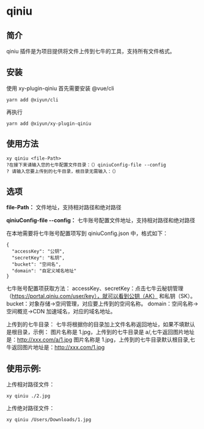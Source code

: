 # qiniu

## 简介
qiniu 插件是为项目提供将文件上传到七牛的工具，支持所有文件格式。

## 安装
使用 xy-plugin-qiniu 首先需要安装 @vue/cli

```shell
yarn add @xiyun/cli
```
再执行
```shell
yarn add @xiyun/xy-plugin-qiniu
```

## 使用方法
```shell
xy qiniu <file-Path> 
?在接下来请输入您的七牛配置文件目录：（）qiniuConfig-file --config
? 请输入您要上传到的七牛目录，根目录无需输入：（）
```
## 选项
**file-Path：** 文件地址，支持相对路径和绝对路径

**qiniuConfig-file --config：** 七牛账号配置文件地址，支持相对路径和绝对路径

在本地需要将七牛账号配置项写到 qiniuConfig.json 中，格式如下：
```shell
{
  "accessKey": "公钥",
  "secretKey": "私钥",
  "bucket": "空间名",
  "domain": "自定义域名地址"
}
```

七牛账号配置项获取方法：
accessKey、secretKey：点击七牛云秘钥管理（https://portal.qiniu.com/user/key），就可以看到公钥（AK） 和私钥（SK）。
bucket：对象存储->空间管理，对应要上传到的空间名称。
domain：空间名称->空间概览->CDN 加速域名，对应的域名地址。

上传到的七牛目录：
七牛将根据你的目录加上文件名称返回地址，如果不填默认是根目录，示例：
图片名称是 1.jpg，上传到的七牛目录是 a/,七牛返回图片地址是：http://xxx.com/a/1.jpg
图片名称是 1.jpg，上传到的七牛目录默认根目录,七牛返回图片地址是：http://xxx.com/1.jpg




## 使用示例:
上传相对路径文件：
```shell
xy qiniu ./2.jpg
```
上传绝对路径文件：
```shell
xy qiniu /Users/Downloads/1.jpg
```



